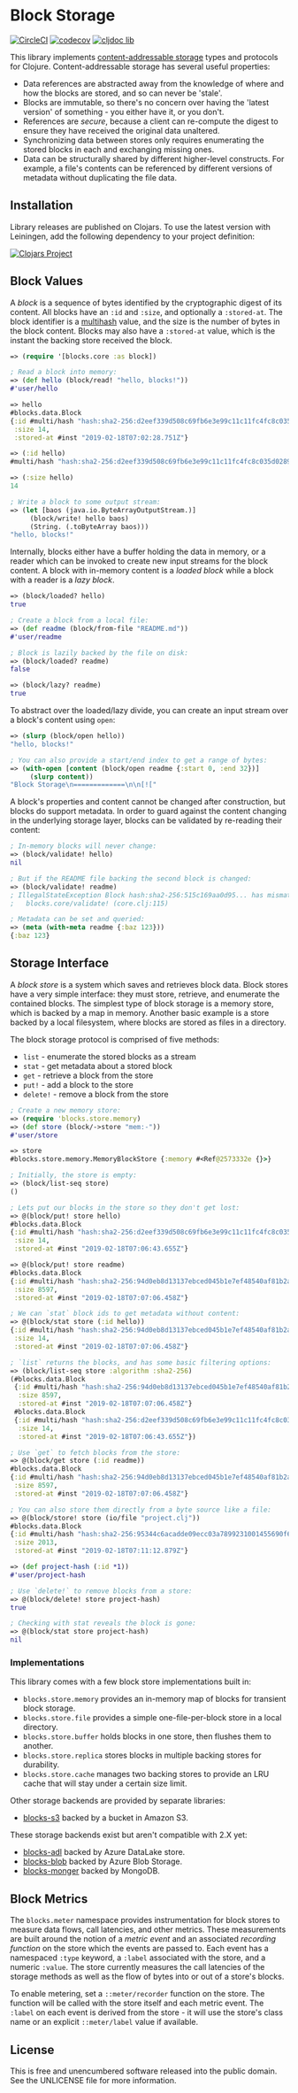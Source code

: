 Block Storage
=============

[![CircleCI](https://circleci.com/gh/greglook/blocks.svg?style=shield&circle-token=d652bef14116ac200c225d12b6c7af33933f4c26)](https://circleci.com/gh/greglook/blocks)
[![codecov](https://codecov.io/gh/greglook/blocks/branch/master/graph/badge.svg)](https://codecov.io/gh/greglook/blocks)
[![cljdoc lib](https://img.shields.io/badge/cljdoc-lib-blue.svg)](https://cljdoc.org/d/mvxcvi/blocks/)

This library implements [content-addressable storage](https://en.wikipedia.org/wiki/Content-addressable_storage)
types and protocols for Clojure. Content-addressable storage has several useful properties:

- Data references are abstracted away from the knowledge of where and how the
  blocks are stored, and so can never be 'stale'.
- Blocks are immutable, so there's no concern over having the 'latest version'
  of something - you either have it, or you don't.
- References are _secure_, because a client can re-compute the digest to ensure
  they have received the original data unaltered.
- Synchronizing data between stores only requires enumerating the stored blocks
  in each and exchanging missing ones.
- Data can be structurally shared by different higher-level constructs. For
  example, a file's contents can be referenced by different versions of
  metadata without duplicating the file data.


## Installation

Library releases are published on Clojars. To use the latest version with
Leiningen, add the following dependency to your project definition:

[![Clojars Project](http://clojars.org/mvxcvi/blocks/latest-version.svg)](http://clojars.org/mvxcvi/blocks)


## Block Values

A _block_ is a sequence of bytes identified by the cryptographic digest of its
content. All blocks have an `:id` and `:size`, and optionally a `:stored-at`.
The block identifier is a [multihash](//github.com/greglook/clj-multiformats)
value, and the size is the number of bytes in the block content. Blocks may also
have a `:stored-at` value, which is the instant the backing store received the
block.

```clojure
=> (require '[blocks.core :as block])

; Read a block into memory:
=> (def hello (block/read! "hello, blocks!"))
#'user/hello

=> hello
#blocks.data.Block
{:id #multi/hash "hash:sha2-256:d2eef339d508c69fb6e3e99c11c11fc4fc8c035d028973057980d41c7d162684",
 :size 14,
 :stored-at #inst "2019-02-18T07:02:28.751Z"}

=> (:id hello)
#multi/hash "hash:sha2-256:d2eef339d508c69fb6e3e99c11c11fc4fc8c035d028973057980d41c7d162684",

=> (:size hello)
14

; Write a block to some output stream:
=> (let [baos (java.io.ByteArrayOutputStream.)]
     (block/write! hello baos)
     (String. (.toByteArray baos)))
"hello, blocks!"
```

Internally, blocks either have a buffer holding the data in memory, or a reader
which can be invoked to create new input streams for the block content.  A block
with in-memory content is a _loaded block_ while a block with a reader is a
_lazy block_.

```clojure
=> (block/loaded? hello)
true

; Create a block from a local file:
=> (def readme (block/from-file "README.md"))
#'user/readme

; Block is lazily backed by the file on disk:
=> (block/loaded? readme)
false

=> (block/lazy? readme)
true
```

To abstract over the loaded/lazy divide, you can create an input stream over a
block's content using `open`:

```clojure
=> (slurp (block/open hello))
"hello, blocks!"

; You can also provide a start/end index to get a range of bytes:
=> (with-open [content (block/open readme {:start 0, :end 32})]
     (slurp content))
"Block Storage\n=============\n\n[!["
```

A block's properties and content cannot be changed after construction, but
blocks do support metadata. In order to guard against the content changing in
the underlying storage layer, blocks can be validated by re-reading their
content:

```clojure
; In-memory blocks will never change:
=> (block/validate! hello)
nil

; But if the README file backing the second block is changed:
=> (block/validate! readme)
; IllegalStateException Block hash:sha2-256:515c169aa0d95... has mismatched content
;   blocks.core/validate! (core.clj:115)

; Metadata can be set and queried:
=> (meta (with-meta readme {:baz 123}))
{:baz 123}
```


## Storage Interface

A _block store_ is a system which saves and retrieves block data. Block stores
have a very simple interface: they must store, retrieve, and enumerate the
contained blocks. The simplest type of block storage is a memory store, which is
backed by a map in memory. Another basic example is a store backed by a local
filesystem, where blocks are stored as files in a directory.

The block storage protocol is comprised of five methods:
- `list` - enumerate the stored blocks as a stream
- `stat` - get metadata about a stored block
- `get` - retrieve a block from the store
- `put!` - add a block to the store
- `delete!` - remove a block from the store

```clojure
; Create a new memory store:
=> (require 'blocks.store.memory)
=> (def store (block/->store "mem:-"))
#'user/store

=> store
#blocks.store.memory.MemoryBlockStore {:memory #<Ref@2573332e {}>}

; Initially, the store is empty:
=> (block/list-seq store)
()

; Lets put our blocks in the store so they don't get lost:
=> @(block/put! store hello)
#blocks.data.Block
{:id #multi/hash "hash:sha2-256:d2eef339d508c69fb6e3e99c11c11fc4fc8c035d028973057980d41c7d162684",
 :size 14,
 :stored-at #inst "2019-02-18T07:06:43.655Z"}

=> @(block/put! store readme)
#blocks.data.Block
{:id #multi/hash "hash:sha2-256:94d0eb8d13137ebced045b1e7ef48540af81b2abaf2cce34e924ce2cde7cfbaa",
 :size 8597,
 :stored-at #inst "2019-02-18T07:07:06.458Z"}

; We can `stat` block ids to get metadata without content:
=> @(block/stat store (:id hello))
{:id #multi/hash "hash:sha2-256:94d0eb8d13137ebced045b1e7ef48540af81b2abaf2cce34e924ce2cde7cfbaa",
 :size 14,
 :stored-at #inst "2019-02-18T07:07:06.458Z"}

; `list` returns the blocks, and has some basic filtering options:
=> (block/list-seq store :algorithm :sha2-256)
(#blocks.data.Block
 {:id #multi/hash "hash:sha2-256:94d0eb8d13137ebced045b1e7ef48540af81b2abaf2cce34e924ce2cde7cfbaa",
  :size 8597,
  :stored-at #inst "2019-02-18T07:07:06.458Z"}
 #blocks.data.Block
 {:id #multi/hash "hash:sha2-256:d2eef339d508c69fb6e3e99c11c11fc4fc8c035d028973057980d41c7d162684",
  :size 14,
  :stored-at #inst "2019-02-18T07:06:43.655Z"})

; Use `get` to fetch blocks from the store:
=> @(block/get store (:id readme))
#blocks.data.Block
{:id #multi/hash "hash:sha2-256:94d0eb8d13137ebced045b1e7ef48540af81b2abaf2cce34e924ce2cde7cfbaa",
 :size 8597,
 :stored-at #inst "2019-02-18T07:07:06.458Z"}

; You can also store them directly from a byte source like a file:
=> @(block/store! store (io/file "project.clj"))
#blocks.data.Block
{:id #multi/hash "hash:sha2-256:95344c6acadde09ecc03a7899231001455690f620f31cf8d5bbe330dcda19594",
 :size 2013,
 :stored-at #inst "2019-02-18T07:11:12.879Z"}

=> (def project-hash (:id *1))
#'user/project-hash

; Use `delete!` to remove blocks from a store:
=> @(block/delete! store project-hash)
true

; Checking with stat reveals the block is gone:
=> @(block/stat store project-hash)
nil
```

### Implementations

This library comes with a few block store implementations built in:

- `blocks.store.memory` provides an in-memory map of blocks for transient
  block storage.
- `blocks.store.file` provides a simple one-file-per-block store in a local
  directory.
- `blocks.store.buffer` holds blocks in one store, then flushes them to another.
- `blocks.store.replica` stores blocks in multiple backing stores for
  durability.
- `blocks.store.cache` manages two backing stores to provide an LRU cache that
  will stay under a certain size limit.

Other storage backends are provided by separate libraries:

- [blocks-s3](//github.com/greglook/blocks-s3) backed by a bucket in Amazon S3.

These storage backends exist but aren't compatible with 2.X yet:

- [blocks-adl](//github.com/amperity/blocks-adl) backed by Azure DataLake store.
- [blocks-blob](//github.com/amperity/blocks-blob) backed by Azure Blob Storage.
- [blocks-monger](//github.com/20centaurifux/blocks-monger) backed by MongoDB.


## Block Metrics

The `blocks.meter` namespace provides instrumentation for block stores to
measure data flows, call latencies, and other metrics. These measurements are
built around the notion of a _metric event_ and an associated _recording
function_ on the store which the events are passed to. Each event has a
namespaced `:type` keyword, a `:label` associated with the store, and a numeric
`:value`. The store currently measures the call latencies of the storage methods
as well as the flow of bytes into or out of a store's blocks.

To enable metering, set a `::meter/recorder` function on the store. The function
will be called with the store itself and each metric event. The `:label` on each
event is derived from the store - it will use the store's class name or an
explicit `::meter/label` value if available.


## License

This is free and unencumbered software released into the public domain.
See the UNLICENSE file for more information.

